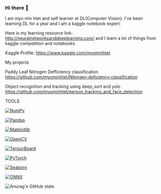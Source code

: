 ### Hi there 👋

I am myo min htet and self learner at DL(Computer Vision). I've been learning DL for a year and I am a kaggle notebook expert.

Here is my learning resource link: http://neuralnetworksanddeeplearning.com/ and I learn a lot of things from kaggle competition and notebooks.

Kaggle Profile: https://www.kaggle.com/myominhtet

My projects

Paddy Leaf Nitrogen Defficiency classification                      https://github.com/myominhtet/Nitrogen-deficiency-classification

Object recognition and tracking using deep_sort and yolo            https://github.com/myominhtet/person_tracking_and_face_detection    


TOOLS

[![NumPy](https://img.shields.io/badge/NumPy-1.21.0-blue.svg)](https://github.com/numpy/numpy)

[![Pandas](https://img.shields.io/badge/Pandas-1.3.5-blue.svg)](https://github.com/pandas-dev/pandas)

[![Matplotlib](https://img.shields.io/badge/Matplotlib-3.5.1-blue.svg)](https://github.com/matplotlib/matplotlib)

[![OpenCV](https://img.shields.io/badge/OpenCV-4.5.4-blue.svg)](https://github.com/opencv/opencv)

[![TensorBoard](https://img.shields.io/badge/TensorBoard-2.8.0-blue.svg)](https://github.com/tensorflow/tensorboard)

[![PyTorch](https://img.shields.io/badge/PyTorch-1.9.0-blue.svg)](https://github.com/pytorch/pytorch)

[![Seaborn](https://img.shields.io/badge/Seaborn-0.11.2-blue.svg)](https://github.com/mwaskom/seaborn)

[![ONNX](https://img.shields.io/badge/ONNX-1.11.0-blue.svg)](https://github.com/onnx/onnx)


![Anurag's GitHub stats](https://github-readme-stats.vercel.app/api?username=myominhtet&theme=dark&show_icons=true)
